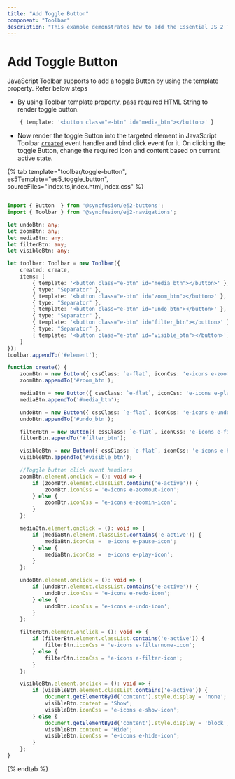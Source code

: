 ```yaml
---
title: "Add Toggle Button"
component: "Toolbar"
description: "This example demonstrates how to add the Essential JS 2 Toggle Button into Essential JS Toolbar items."
---
```


# Add Toggle Button

JavaScript Toolbar supports to add a toggle Button by using the template property. Refer below steps

* By using Toolbar template property, pass required HTML String to render toggle button.

```typescript
    { template: '<button class="e-btn" id="media_btn"></button>' }
```

* Now render the toggle Button into the targeted element in JavaScript Toolbar [`created`](../../api/toolbar#created) event handler and bind click event for it. On clicking the toggle Button, change the required icon and content based on current active state.

{% tab template="toolbar/toggle-button", es5Template="es5_toggle_button", sourceFiles="index.ts,index.html,index.css" %}

```typescript

import { Button  } from '@syncfusion/ej2-buttons';
import { Toolbar } from '@syncfusion/ej2-navigations';

let undoBtn: any;
let zoomBtn: any;
let mediaBtn: any;
let filterBtn: any;
let visibleBtn: any;

let toolbar: Toolbar = new Toolbar({
    created: create,
    items: [
        { template: '<button class="e-btn" id="media_btn"></button>' },
        { type: "Separator" },
        { template: '<button class="e-btn" id="zoom_btn"></button>' },
        { type: "Separator" },
        { template: '<button class="e-btn" id="undo_btn"></button>' },
        { type: "Separator" },
        { template: '<button class="e-btn" id="filter_btn"></button>' },
        { type: "Separator" },
        { template: '<button class="e-btn" id="visible_btn"></button>'},
    ]
});
toolbar.appendTo('#element');

function create() {
    zoomBtn = new Button({ cssClass: `e-flat`, iconCss: 'e-icons e-zoomin-icon', isToggle: true });
    zoomBtn.appendTo('#zoom_btn');

    mediaBtn = new Button({ cssClass: `e-flat`, iconCss: 'e-icons e-play-icon', isToggle: true });
    mediaBtn.appendTo('#media_btn');

    undoBtn = new Button({ cssClass: `e-flat`, iconCss: 'e-icons e-undo-icon', isToggle: true });
    undoBtn.appendTo('#undo_btn');

    filterBtn = new Button({ cssClass: `e-flat`, iconCss: 'e-icons e-filter-icon', isToggle: true });
    filterBtn.appendTo('#filter_btn');

    visibleBtn = new Button({ cssClass: `e-flat`, iconCss: 'e-icons e-hide-icon', isToggle: true, content:'Hide'});
    visibleBtn.appendTo('#visible_btn');

    //Toggle button click event handlers
    zoomBtn.element.onclick = (): void => {
        if (zoomBtn.element.classList.contains('e-active')) {
            zoomBtn.iconCss = 'e-icons e-zoomout-icon';
        } else {
            zoomBtn.iconCss = 'e-icons e-zoomin-icon';
        }
    };

    mediaBtn.element.onclick = (): void => {
        if (mediaBtn.element.classList.contains('e-active')) {
            mediaBtn.iconCss = 'e-icons e-pause-icon';
        } else {
            mediaBtn.iconCss = 'e-icons e-play-icon';
        }
    };

    undoBtn.element.onclick = (): void => {
        if (undoBtn.element.classList.contains('e-active')) {
            undoBtn.iconCss = 'e-icons e-redo-icon';
        } else {
            undoBtn.iconCss = 'e-icons e-undo-icon';
        }
    };

    filterBtn.element.onclick = (): void => {
        if (filterBtn.element.classList.contains('e-active')) {
            filterBtn.iconCss = 'e-icons e-filternone-icon';
        } else {
            filterBtn.iconCss = 'e-icons e-filter-icon';
        }
    };

    visibleBtn.element.onclick = (): void => {
        if (visibleBtn.element.classList.contains('e-active')) {
            document.getElementById('content').style.display = 'none';
            visibleBtn.content = 'Show';
            visibleBtn.iconCss = 'e-icons e-show-icon';
        } else {
            document.getElementById('content').style.display = 'block';
            visibleBtn.content = 'Hide';
            visibleBtn.iconCss = 'e-icons e-hide-icon';
        }
    };
}

```

{% endtab %}